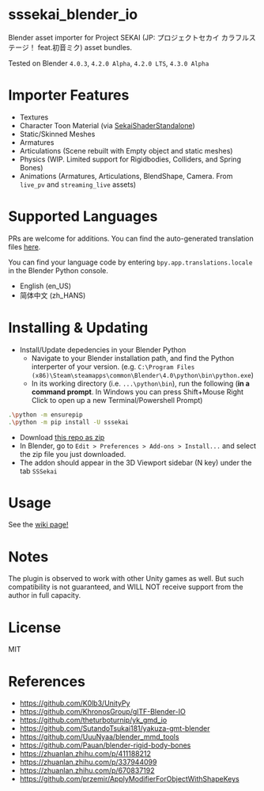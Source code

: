 # sssekai_blender_io
Blender asset importer for Project SEKAI (JP: プロジェクトセカイ カラフルステージ！ feat.初音ミク) asset bundles.

Tested on Blender `4.0.3`, `4.2.0 Alpha`, `4.2.0 LTS`, `4.3.0 Alpha`

# Importer Features
  * Textures
  * Character Toon Material (via [SekaiShaderStandalone](https://github.com/mos9527/sssekai_blender_io/blob/master/assets/SekaiShaderStandalone.blend))
  * Static/Skinned Meshes
  * Armatures
  * Articulations (Scene rebuilt with Empty object and static meshes)
  * Physics (WIP. Limited support for Rigidbodies, Colliders, and Spring Bones)
  * Animations (Armatures, Articulations, BlendShape, Camera. From `live_pv` and `streaming_live` assets)

# Supported Languages
PRs are welcome for additions. You can find the auto-generated translation files [here](https://github.com/mos9527/sssekai_blender_io/tree/master/translations.py).

You can find your language code by entering `bpy.app.translations.locale` in the Blender Python console.

- English (en_US)
- 简体中文 (zh_HANS)

# Installing & Updating
- Install/Update depedencies in your Blender Python
    - Navigate to your Blender installation path, and find the Python interperter of your version. (e.g. `C:\Program Files (x86)\Steam\steamapps\common\Blender\4.0\python\bin\python.exe`)
    - In its working directory (i.e. `...\python\bin`), run the following (**in a command prompt**. In Windows you can press Shift+Mouse Right Click to open up a new Terminal/Powershell Prompt)
```bash
.\python -m ensurepip
.\python -m pip install -U sssekai
```
- Download [this repo as zip](https://codeload.github.com/mos9527/sssekai_blender_io/zip/refs/heads/master)
- In Blender, go to `Edit > Preferences > Add-ons > Install...` and select the zip file you just downloaded.
- The addon should appear in the 3D Viewport sidebar (N key) under the tab `SSSekai`

# Usage
See the [wiki page!](https://github.com/mos9527/sssekai_blender_io/wiki)

# Notes
The plugin is observed to work with other Unity games as well. But such compatibility is not guaranteed, and WILL NOT receive support from the author in full capacity.

# License
MIT

# References
- https://github.com/K0lb3/UnityPy
- https://github.com/KhronosGroup/glTF-Blender-IO
- https://github.com/theturboturnip/yk_gmd_io
- https://github.com/SutandoTsukai181/yakuza-gmt-blender
- https://github.com/UuuNyaa/blender_mmd_tools
- https://github.com/Pauan/blender-rigid-body-bones
- https://zhuanlan.zhihu.com/p/411188212
- https://zhuanlan.zhihu.com/p/337944099
- https://zhuanlan.zhihu.com/p/670837192
- https://github.com/przemir/ApplyModifierForObjectWithShapeKeys
